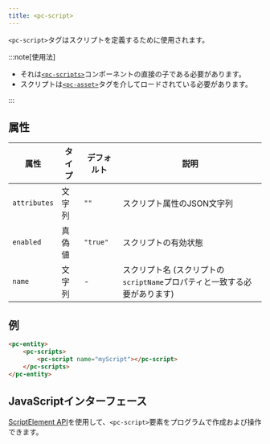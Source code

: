 ```yaml
---
title: <pc-script>
---
```


`<pc-script>`タグはスクリプトを定義するために使用されます。

:::note[使用法]

* それは[`<pc-scripts>`](../pc-scripts)コンポーネントの直接の子である必要があります。
* スクリプトは[`<pc-asset>`](../pc-asset)タグを介してロードされている必要があります。

:::

## 属性

<div className="attribute-table">

| 属性 | タイプ | デフォルト | 説明 |
| --- | --- | --- | --- |
| `attributes` | 文字列 | `""` | スクリプト属性のJSON文字列 |
| `enabled` | 真偽値 | `"true"` | スクリプトの有効状態 |
| `name` | 文字列 | - | スクリプト名 (スクリプトの`scriptName`プロパティと一致する必要があります) |

</div>

## 例

```html
<pc-entity>
    <pc-scripts>
        <pc-script name="myScript"></pc-script>
    </pc-scripts>
</pc-entity>
```

## JavaScriptインターフェース

[ScriptElement API](https://api.playcanvas.com/web-components/classes/ScriptElement.html)を使用して、`<pc-script>`要素をプログラムで作成および操作できます。
